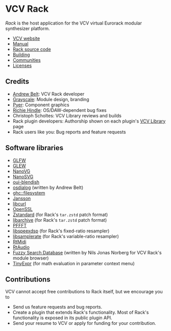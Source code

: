 # VCV Rack

*Rack* is the host application for the VCV virtual Eurorack modular synthesizer platform.

- [VCV website](https://vcvrack.com/)
- [Manual](https://vcvrack.com/manual/)
- [Rack source code](https://github.com/VCVRack/Rack)
- [Building](https://vcvrack.com/manual/Building)
- [Communities](https://vcvrack.com/manual/Communities)
- [Licenses](LICENSE.md)

## Credits

- [Andrew Belt](https://github.com/AndrewBelt): VCV Rack developer
- [Grayscale](https://grayscale.info/): Module design, branding
- [Pyer](https://www.pyer.be/): Component graphics
- [Richie Hindle](http://entrian.com/audio/): OS/DAW-dependent bug fixes
- Christoph Scholtes: VCV Library reviews and builds
- Rack plugin developers: Authorship shown on each plugin's [VCV Library](https://library.vcvrack.com/) page
- Rack users like you: Bug reports and feature requests

## Software libraries

- [GLFW](https://www.glfw.org/)
- [GLEW](http://glew.sourceforge.net/)
- [NanoVG](https://github.com/memononen/nanovg)
- [NanoSVG](https://github.com/memononen/nanosvg)
- [oui-blendish](https://github.com/geetrepo/oui-blendish)
- [osdialog](https://github.com/AndrewBelt/osdialog) (written by Andrew Belt)
- [ghc::filesystem](https://github.com/gulrak/filesystem)
- [Jansson](https://digip.org/jansson/)
- [libcurl](https://curl.se/libcurl/)
- [OpenSSL](https://www.openssl.org/)
- [Zstandard](https://facebook.github.io/zstd/) (for Rack's `tar.zstd` patch format)
- [libarchive](https://libarchive.org/) (for Rack's `tar.zstd` patch format)
- [PFFFT](https://bitbucket.org/jpommier/pffft/)
- [libspeexdsp](https://gitlab.xiph.org/xiph/speexdsp/-/tree/master/libspeexdsp) (for Rack's fixed-ratio resampler)
- [libsamplerate](https://github.com/libsndfile/libsamplerate) (for Rack's variable-ratio resampler)
- [RtMidi](https://www.music.mcgill.ca/~gary/rtmidi/)
- [RtAudio](https://www.music.mcgill.ca/~gary/rtaudio/)
- [Fuzzy Search Database](https://bitbucket.org/j_norberg/fuzzysearchdatabase) (written by Nils Jonas Norberg for VCV Rack's module browser)
- [TinyExpr](https://codeplea.com/tinyexpr) (for math evaluation in parameter context menu)

## Contributions

VCV cannot accept free contributions to Rack itself, but we encourage you to
- Send us feature requests and bug reports.
- Create a plugin that extends Rack's functionality. Most of Rack's functionality is exposed in its public plugin API.
- Send your resume to VCV or apply for funding for your contribution.
